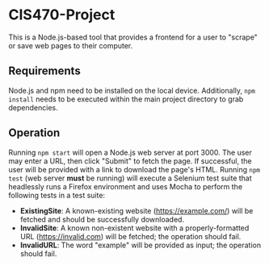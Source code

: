 # CIS470-Project
This is a Node.js-based tool that provides a frontend for a user to "scrape" or save web pages to their computer.
## Requirements
Node.js and npm need to be installed on the local device. Additionally, ``npm install`` needs to be executed within the main project directory to grab dependencies.
## Operation
Running ``npm start`` will open a Node.js web server at port 3000. The user may enter a URL, then click "Submit" to fetch the page. If successful, the user will be provided with a link to download the page's HTML.
Running ``npm test`` (web server **must** be running) will execute a Selenium test suite that headlessly runs a Firefox environment and uses Mocha to perform the following tests in a test suite:
- **ExistingSite**: A known-existing website (https://example.com/) will be fetched and should be successfully downloaded.
- **InvalidSite**: A known non-existent website with a properly-formatted URL (https://invalid.com) will be fetched; the operation should fail.
- **InvalidURL**: The word "example" will be provided as input; the operation should fail.
